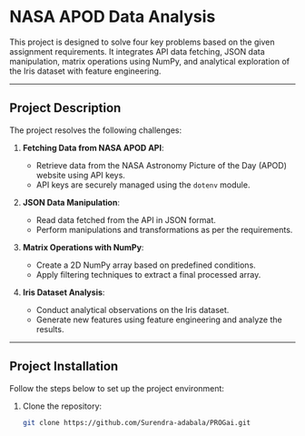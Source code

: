 # NASA APOD Data Analysis

This project is designed to solve four key problems based on the given assignment requirements. It integrates API data fetching, JSON data manipulation, matrix operations using NumPy, and analytical exploration of the Iris dataset with feature engineering.

---

## Project Description

The project resolves the following challenges:

1. **Fetching Data from NASA APOD API**: 
   - Retrieve data from the NASA Astronomy Picture of the Day (APOD) website using API keys. 
   - API keys are securely managed using the `dotenv` module.

2. **JSON Data Manipulation**: 
   - Read data fetched from the API in JSON format.
   - Perform manipulations and transformations as per the requirements.

3. **Matrix Operations with NumPy**: 
   - Create a 2D NumPy array based on predefined conditions.
   - Apply filtering techniques to extract a final processed array.

4. **Iris Dataset Analysis**: 
   - Conduct analytical observations on the Iris dataset.
   - Generate new features using feature engineering and analyze the results.

---

## Project Installation

Follow the steps below to set up the project environment:

1. Clone the repository:
   ```bash
   git clone https://github.com/Surendra-adabala/PROGai.git
